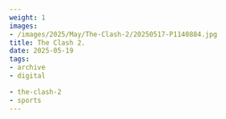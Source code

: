 ```yaml
---
weight: 1
images:
- /images/2025/May/The-Clash-2/20250517-P1140884.jpg
title: The Clash 2.
date: 2025-05-19
tags:
- archive
- digital

- the-clash-2
- sports
---
```


